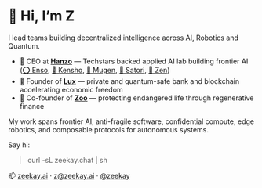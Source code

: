 # 👋 Hi, I’m Z

I lead teams building decentralized intelligence across AI, Robotics and Quantum.

- 🥷 CEO at [**Hanzo**](https://github.com/hanzoai) — Techstars backed applied AI lab building frontier AI ([⭕ Enso](https://github.com/hanzoai/enso), [🎨 Kensho](https://github.com/hanzoai/kensho), [🎹 Mugen](https://github.com/hanzoai/mugen), [🎥 Satori](https://github.com/hanzoai/satori), [🪷 Zen](https://github.com/hanzoai/zen))
- 🔻 Founder of [**Lux**](https://github.com/luxfi) — private and quantum-safe bank and blockchain accelerating economic freedom
- 🧬 Co-founder of [**Zoo**](https://github.com/zooai) — protecting endangered life through regenerative finance

My work spans frontier AI, anti-fragile software, confidential compute, edge robotics, and composable protocols for autonomous systems.

Say hi:

> curl -sL zeekay.chat | sh

📫 [zeekay.ai](https://zeekay.ai) · [z@zeekay.ai](mailto:z@zeekay.ai) · [@zeekay](https://twitter.com/zeekay)
